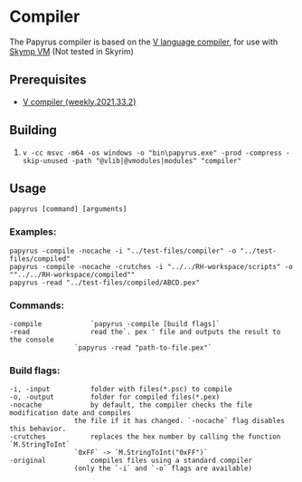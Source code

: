 # Compiler

The Papyrus compiler is based on the [V language compiler](https://github.com/vlang/v/tree/master/vlib/v), for use with [Skymp VM](https://github.com/skyrim-multiplayer/skymp/tree/main/skymp5-server/cpp/papyrus_vm_lib) (Not tested in Skyrim)

## Prerequisites

* [V compiler (weekly.2021.33.2)](https://github.com/vlang/v/releases/tag/weekly.2021.33.2)

## Building

1. ```v -cc msvc -m64 -os windows -o "bin\papyrus.exe" -prod -compress -skip-unused -path "@vlib|@vmodules|modules" "compiler"```

## Usage

```papyrus [command] [arguments]```

### Examples:
```
papyrus -compile -nocache -i "../test-files/compiler" -o "../test-files/compiled"
papyrus -compile -nocache -crutches -i "../../RH-workspace/scripts" -o ""../../RH-workspace/compiled""
papyrus -read "../test-files/compiled/ABCD.pex"
```

### Commands:
```
-compile			`papyrus -compile [build flags]`
-read				read the`. pex ' file and outputs the result to the console
				`papyrus -read "path-to-file.pex"`
```

### Build flags:
```
-i, -input			folder with files(*.psc) to compile
-o, -output			folder for compiled files(*.pex)
-nocache			by default, the compiler checks the file modification date and compiles 
				the file if it has changed. `-nocache` flag disables this behavior.
-crutches			replaces the hex number by calling the function `M.StringToInt`
				`0xFF` -> `M.StringToInt("0xFF")`
-original			compiles files using a standard compiler
				(only the `-i` and `-o` flags are available)
```